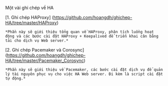 Một vài ghi chép về HA

[1. Ghi chép HAProxy] (https://github.com/hoangdh/ghichep-HA/tree/master/HAProxy)

    *Phần này sẽ giới thiệu tổng quan về HAProxy, phân tích luồng hoạt động và các bước cài đặt HAProxy + Keepalived để triển khai cân bằng tải cho dịch vụ Web server.*

[2. Ghi chép Pacemaker và Corosync] (https://github.com/hoangdh/ghichep-HA/tree/master/Pacemaker_Corosync)

    *Phần này sẽ giới thiệu về Pacemaker, các bước cài đặt dịch vụ để quản lý tài nguyên phục vụ cho việc HA Web server. Đi kèm là script cài đặt tự động.*